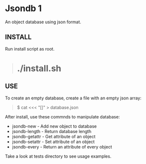 # Jsondb 1

An object database using json format.

## INSTALL

Run install script as root.

>  # ./install.sh

## USE

To create an empty database, create a file with an empty json array:

> $ cat <<< "[]" > database.json

After install, use these commnds to manipulate database:

- jsondb-new - Add new object to database
- jsondb-length - Return database length
- jsondb-getattr - Get attribute of an object
- jsondb-setattr - Set attribute of an object
- jsondb-every - Return an attribute of every object

Take a look at tests directory to see usage examples.
